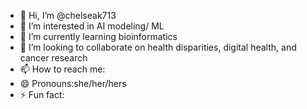 - 👋 Hi, I’m @chelseak713
- 👀 I’m interested in AI modeling/ ML
- 🌱 I’m currently learning bioinformatics
- 💞️ I’m looking to collaborate on health disparities, digital health, and cancer research
- 📫 How to reach me: 
- 😄 Pronouns:she/her/hers
- ⚡ Fun fact: 

<!---
chelseak713/chelseak713 is a ✨ special ✨ repository because its `README.md` (this file) appears on your GitHub profile.
You can click the Preview link to take a look at your changes.
--->
